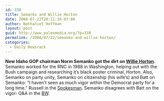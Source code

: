 ```yaml
---
id: 338
title: Semanko and Willie Horton
date: 2008-07-22T20:11:10-07:00
author: Nathaniel Hoffman
layout: post
guid: http://www.paleomedia.org/?p=338
permalink: /2008/07/22/semanko-and-willie-horton/
categories:
  - Daily Newsrack
---
```

**New Idaho GOP chairman Norm Semanko got the dirt on [Willie Horton](http://query.nytimes.com/gst/fullpage.html?res=950DE7D7133AF933A1575BC0A96F948260&sec=&spon=&pagewanted=1).** Semanko worked for the RNC in 1988 in Washington, helping out with the Bush campaign and researching it&#8217;s black poster criminal, Horton. Also, Semanko on party unity, Semanko on citizenship (his wife&#8217;s) and Batt on Semanko: &#8220;I haven&#8217;t seen as much vigor within the Democrat party for a long time.&#8221; Russell in the [Spokesman](http://www.spokesmanreview.com/idaho/story.asp?ID=253778&page=all). Semanko disagrees with Batt on the vigor: Q&A in the [BW](http://www.boiseweekly.com/gyrobase/Content?oid=oid%3A315539).